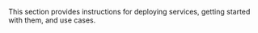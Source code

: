 This section provides instructions for deploying services, getting started with them, and use cases.